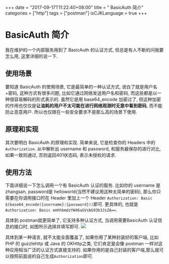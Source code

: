 +++
date = "2017-09-17T11:22:40+08:00"
title = " BasicAuth 简介"
categories = ["http"]
tags = ["postman"]
isCJKLanguage = true
+++

# BasicAuth 简介

我在维护的一个内部服务用到了 BasicAuth 的认证方式, 但总是有人不断的问我要怎么用, 这里详细的说一下.

## 使用场景

要知道 BasicAuth 的使用场景, 它是最简单的一种认证方式, 说白了就是用户名+密码, 这种方式有很多问题, 比如它通过网络发送用户名和密码, 而这些都是以一种很容易解码的形式表示的. 虽然它是用 base64_encode 加密过了, 但这种加密的作用也仅仅是**让油耗的用户不太可能在进行网络观测时无意中看到密码**, 而不能防止恶意用户. 所以也仅限在一些安全要求不是那么高的场景下使用.

## 原理和实现

其次要明白 BasicAuth 的原理和实现. 简单来说, 它是检查你的 Headers 中的`Authorization`. 从中解析出 username 和 password, 和服务器保存的进行对比, 如果一致则通过, 否则返回401状态码, 表示未授权的请求.

## 使用方法

下面详细说一下怎么调用一个有 BasicAuth 认证的服务. 比如你的 username 是 zhangsan, password是 helloworld(当然不建议用这种太简单的密码), 那么你只需要在你调用接口时在 Header 里加上一个 Header `Authorization: Basic $(base64_encode({username}:{password}))`即可. 更具体的, 也就是`Authorization: Basic emhhbmdzYW46aGVsbG93b3JsZA==`.

具体到 postman就更简单了, 它支持多种认证方式, 当调用需要BasicAuth 认证信息的接口时, 如图所示选择并填写即可.
![](https://ws1.sinaimg.cn/large/006tKfTcly1fjnke4l71nj30nv08qjs4.jpg)

具体到某一种语言, 就不太能全面覆盖了, 如果你用了某种封装好的客户端, 比如 PHP 的 guzzlehttp 或 Java 的 OKHttp之类, 它们肯定是会像 postman 一样对这种应用相当广泛的认证方式直接支持的. 如果你用的是自己封装的客户端,那么就可以按照前面说的自己生成`Authorization`即可.